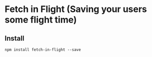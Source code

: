 # Fetch in Flight (Saving your users some flight time)

## Install

```
npm install fetch-in-flight --save
```
